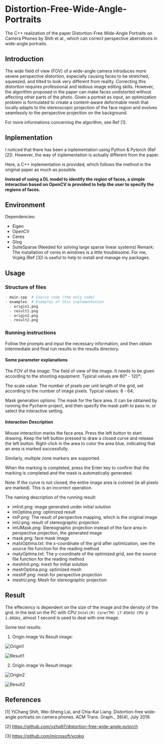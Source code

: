 # Distortion-Free-Wide-Angle-Portraits
The C++ realization of the paper Distortion-Free Wide-Angle Portraits on Camera Phones by Shih et al., which can correct perspective aberrations in wide-angle portraits. 

## Introduction
The wide field of view (FOV) of a wide-angle camera introduces more severe perspective distortion, especially causing faces to be stretched, squeezed, and tilted to look very different from reality. Correcting this distortion requires professional and tedious image editing skills. However, the algorithm proposed in the paper can make faces undistorted without affecting other parts of the photo. Given a portrait as input, an optimization problem is formulated to create a content-aware deformable mesh that locally adapts to the stereoscopic projection of the face region and evolves seamlessly to the perspective projection on the background.

For more informations concerning the algorithm, see Ref [1].

## Inplementation
I noticed that there has been a inplementation using Python & Pytorch (Ref [2]). However, the way of inplementation is actually different from the paper.

Here, a C++ inplementation is provided, which follows the method in the original paper as much as possible.

**Instead of using a DL model to identify the region of faces, a simple interaction based on OpenCV is provided to help the user to specify the regions of faces.**

## Environment
Dependencies:
* Eigen
* OpenCV
* Ceres
* Glog
* SuiteSparse (Needed for solving large sparse linear systems)
Remark: The installation of ceres in windows is a little troublesome. For me, Vcpkg (Ref [3]) is useful to help to install and manage my packages. 

## Usage
### Structure of files

```python
- main.cpp  # Source code (the only code)
- examples  # Examples of this inplementation
  - origin1.png
  - result1.png
  - origin2.png
  - result2.png
```

### Running instructions

Follow the prompts and input the necessary information, and then obtain intermediate and final run results in the results directory.

#### Some parameter explanations

The FOV of the image: The field of view of the image. It needs to be given according to the shooting equipment. Typical values are 80° - 120°;

The scale value: The number of pixels per unit length of the grid, set according to the number of image pixels. Typical values: 8 - 64;

Mask generation options: The mask for the face area. It can be obtained by running the Pycharm project, and then specify the mask path to pass in; or select the interactive setting.

#### Interaction Description

Mouse interaction marks the face area. Press the left button to start drawing. Keep the left button pressed to draw a closed curve and release the left button. Right-click in the area to color the area blue, indicating that an area is marked successfully.

Similarly, multiple zone markers are supported.

When the marking is completed, press the Enter key to confirm that the marking is completed and the mask is automatically generated.

Note: If the curve is not closed, the entire image area is colored (ie all pixels are marked). This is an incorrect operation.

The naming description of the running result:

* imInit.png: image generated under initial solution
* imOptima.png: optimized result
* imP.png: The result of perspective mapping, which is the original image
* imU.png: result of stereographic projection
* imUMask.png: Stereographic projection instead of the face area in perspective projection, the generated image
* mask.png: face mask image
* matxOptima.txt: the x-coordinate of the grid after optimization, see the source file function for the reading method
* matyOptima.txt: The y-coordinate of the optimized grid, see the source file function for the reading method
* meshInit.png: mesh for initial solution
* meshOptima.png: optimized mesh
* meshP.png: mesh for perspective projection
* meshU.png: Mesh for stereographic projection

## Result
The effeciency is dependent on the size of the image and the density of the grid. In the test on the PC with CPU `Intel(R) Core(TM) i7-8565U CPU @ 1.80GHz`, almost 1 second is used to deal with one image.  

Some test results:

1. Origin image Vs Result image:

![Origin1](./examples/origin1.png)

![Result1](./examples/result1.png)

2. Origin image Vs Result image:

![Origin2](./examples/origin2.png#pic_left)

![Result2](./examples/result2.png#pic_right)

## References
[1] YiChang Shih, Wei-Sheng Lai, and Chia-Kai Liang. Distortion-free wide-angle portraits on camera phones. ACM Trans. Graph., 38(4), July 2019.

[2] https://github.com/yzhq97/distortion-free-wide-angle.pytorch

[3] https://github.com/microsoft/vcpkg
